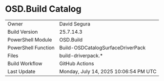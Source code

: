 ﻿# OSD.Build Catalog

| | |
|-|-|
| Owner | David Segura |
| Build Version | 25.7.14.3 |
| PowerShell Module | OSD.Build |
| PowerShell Function | Build-OSDCatalogSurfaceDriverPack |
| Files | build-driverpack.* |
| Build Workflow | GitHub Actions |
| Last Update | Monday, July 14, 2025 10:06:54 PM UTC |
